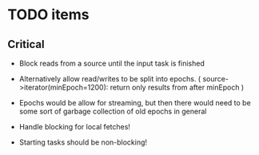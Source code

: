 # TODO items

## Critical

* Block reads from a source until the input task is finished
* Alternatively allow read/writes to be split into epochs.
  ( source->iterator(minEpoch=1200): return only results from
    after minEpoch
  )
* Epochs would be allow for streaming, but then there would
  need to be some sort of garbage collection of old epochs 
  in general
  
* Handle blocking for local fetches!
* Starting tasks should be non-blocking!